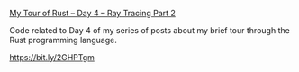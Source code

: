 [My Tour of Rust – Day 4 – Ray Tracing Part 2](https://bit.ly/2GHPTgm)

Code related to Day 4 of my series of posts about my brief tour through the Rust programming language.

https://bit.ly/2GHPTgm